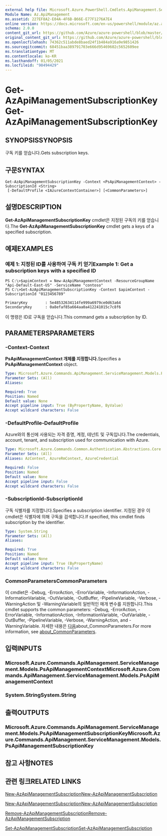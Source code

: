 ```yaml
---
external help file: Microsoft.Azure.PowerShell.Cmdlets.ApiManagement.ServiceManagement.dll-Help.xml
Module Name: Az.ApiManagement
ms.assetid: 227EF8A2-E04A-4F6B-B66E-E77F1276A7E4
online version: https://docs.microsoft.com/en-us/powershell/module/az.apimanagement/get-azapimanagementsubscriptionkey
schema: 2.0.0
content_git_url: https://github.com/Azure/azure-powershell/blob/master/src/ApiManagement/ApiManagement/help/Get-AzApiManagementSubscriptionKey.md
original_content_git_url: https://github.com/Azure/azure-powershell/blob/master/src/ApiManagement/ApiManagement/help/Get-AzApiManagementSubscriptionKey.md
ms.openlocfilehash: 74362c511abde8baed24f1b484a916a9e9851426
ms.sourcegitcommit: 68451baa389791703e666d95469602c5652609ee
ms.translationtype: MT
ms.contentlocale: ko-KR
ms.lasthandoff: 01/05/2021
ms.locfileid: "98494429"
---
```

# <span data-ttu-id="def16-101">Get-AzApiManagementSubscriptionKey</span><span class="sxs-lookup"><span data-stu-id="def16-101">Get-AzApiManagementSubscriptionKey</span></span>

## <span data-ttu-id="def16-102">SYNOPSIS</span><span class="sxs-lookup"><span data-stu-id="def16-102">SYNOPSIS</span></span>
<span data-ttu-id="def16-103">구독 키를 얻습니다.</span><span class="sxs-lookup"><span data-stu-id="def16-103">Gets subscription keys.</span></span>

## <span data-ttu-id="def16-104">구문</span><span class="sxs-lookup"><span data-stu-id="def16-104">SYNTAX</span></span>

```
Get-AzApiManagementSubscriptionKey -Context <PsApiManagementContext> -SubscriptionId <String>
 [-DefaultProfile <IAzureContextContainer>] [<CommonParameters>]
```

## <span data-ttu-id="def16-105">설명</span><span class="sxs-lookup"><span data-stu-id="def16-105">DESCRIPTION</span></span>
<span data-ttu-id="def16-106">**Get-AzApiManagementSubscriptionKey** cmdlet은 지정된 구독의 키를 얻습니다.</span><span class="sxs-lookup"><span data-stu-id="def16-106">The **Get-AzApiManagementSubscriptionKey** cmdlet gets a keys of a specified subscription.</span></span>

## <span data-ttu-id="def16-107">예제</span><span class="sxs-lookup"><span data-stu-id="def16-107">EXAMPLES</span></span>

### <span data-ttu-id="def16-108">예제 1: 지정된 ID를 사용하여 구독 키 얻기</span><span class="sxs-lookup"><span data-stu-id="def16-108">Example 1: Get a subscription keys with a specified ID</span></span>
```
PS C:\>$apimContext = New-AzApiManagementContext -ResourceGroupName "Api-Default-East-US" -ServiceName "contoso"
PS C:\>Get-AzApiManagementSubscriptionKey -Context $apimContext -SubscriptionId "0123456789"

PrimaryKey        : 5e48532634114fe999a6979ce0d63a64
SecondaryKey      : 0a8efaf85a664aa0a412241015c7c8f6
```

<span data-ttu-id="def16-109">이 명령은 ID로 구독을 얻습니다.</span><span class="sxs-lookup"><span data-stu-id="def16-109">This command gets a subscription by ID.</span></span>

## <span data-ttu-id="def16-110">PARAMETERS</span><span class="sxs-lookup"><span data-stu-id="def16-110">PARAMETERS</span></span>

### <span data-ttu-id="def16-111">-Context</span><span class="sxs-lookup"><span data-stu-id="def16-111">-Context</span></span>
<span data-ttu-id="def16-112">**PsApiManagementContext 개체를 지정합니다.**</span><span class="sxs-lookup"><span data-stu-id="def16-112">Specifies a **PsApiManagementContext** object.</span></span>

```yaml
Type: Microsoft.Azure.Commands.ApiManagement.ServiceManagement.Models.PsApiManagementContext
Parameter Sets: (All)
Aliases:

Required: True
Position: Named
Default value: None
Accept pipeline input: True (ByPropertyName, ByValue)
Accept wildcard characters: False
```

### <span data-ttu-id="def16-113">-DefaultProfile</span><span class="sxs-lookup"><span data-stu-id="def16-113">-DefaultProfile</span></span>
<span data-ttu-id="def16-114">Azure와의 통신에 사용되는 자격 증명, 계정, 테넌트 및 구독입니다.</span><span class="sxs-lookup"><span data-stu-id="def16-114">The credentials, account, tenant, and subscription used for communication with Azure.</span></span>

```yaml
Type: Microsoft.Azure.Commands.Common.Authentication.Abstractions.Core.IAzureContextContainer
Parameter Sets: (All)
Aliases: AzContext, AzureRmContext, AzureCredential

Required: False
Position: Named
Default value: None
Accept pipeline input: False
Accept wildcard characters: False
```

### <span data-ttu-id="def16-115">-SubscriptionId</span><span class="sxs-lookup"><span data-stu-id="def16-115">-SubscriptionId</span></span>
<span data-ttu-id="def16-116">구독 식별자를 지정합니다.</span><span class="sxs-lookup"><span data-stu-id="def16-116">Specifies a subscription identifier.</span></span>
<span data-ttu-id="def16-117">지정된 경우 이 cmdlet은 식별자에 의해 구독을 검색합니다.</span><span class="sxs-lookup"><span data-stu-id="def16-117">If specified, this cmdlet finds subscription by the identifier.</span></span>

```yaml
Type: System.String
Parameter Sets: (All)
Aliases:

Required: True
Position: Named
Default value: None
Accept pipeline input: True (ByPropertyName)
Accept wildcard characters: False
```

### <span data-ttu-id="def16-118">CommonParameters</span><span class="sxs-lookup"><span data-stu-id="def16-118">CommonParameters</span></span>
<span data-ttu-id="def16-119">이 cmdlet은 -Debug, -ErrorAction, -ErrorVariable, -InformationAction, -InformationVariable, -OutVariable, -OutBuffer, -PipelineVariable, -Verbose, -WarningAction 및 -WarningVariable의 일반적인 매개 변수를 지원합니다.</span><span class="sxs-lookup"><span data-stu-id="def16-119">This cmdlet supports the common parameters: -Debug, -ErrorAction, -ErrorVariable, -InformationAction, -InformationVariable, -OutVariable, -OutBuffer, -PipelineVariable, -Verbose, -WarningAction, and -WarningVariable.</span></span> <span data-ttu-id="def16-120">자세한 내용은 [다음](http://go.microsoft.com/fwlink/?LinkID=113216)about_CommonParameters.</span><span class="sxs-lookup"><span data-stu-id="def16-120">For more information, see [about_CommonParameters](http://go.microsoft.com/fwlink/?LinkID=113216).</span></span>

## <span data-ttu-id="def16-121">입력</span><span class="sxs-lookup"><span data-stu-id="def16-121">INPUTS</span></span>

### <span data-ttu-id="def16-122">Microsoft.Azure.Commands.ApiManagement.ServiceManagement.Models.PsApiManagementContext</span><span class="sxs-lookup"><span data-stu-id="def16-122">Microsoft.Azure.Commands.ApiManagement.ServiceManagement.Models.PsApiManagementContext</span></span>

### <span data-ttu-id="def16-123">System.String</span><span class="sxs-lookup"><span data-stu-id="def16-123">System.String</span></span>

## <span data-ttu-id="def16-124">출력</span><span class="sxs-lookup"><span data-stu-id="def16-124">OUTPUTS</span></span>

### <span data-ttu-id="def16-125">Microsoft.Azure.Commands.ApiManagement.ServiceManagement.Models.PsApiManagementSubscriptionKey</span><span class="sxs-lookup"><span data-stu-id="def16-125">Microsoft.Azure.Commands.ApiManagement.ServiceManagement.Models.PsApiManagementSubscriptionKey</span></span>

## <span data-ttu-id="def16-126">참고 사항</span><span class="sxs-lookup"><span data-stu-id="def16-126">NOTES</span></span>

## <span data-ttu-id="def16-127">관련 링크</span><span class="sxs-lookup"><span data-stu-id="def16-127">RELATED LINKS</span></span>

[<span data-ttu-id="def16-128">New-AzApiManagementSubscription</span><span class="sxs-lookup"><span data-stu-id="def16-128">New-AzApiManagementSubscription</span></span>](./Get-AzApiManagementSubscription.md)

[<span data-ttu-id="def16-129">New-AzApiManagementSubscription</span><span class="sxs-lookup"><span data-stu-id="def16-129">New-AzApiManagementSubscription</span></span>](./New-AzApiManagementSubscription.md)

[<span data-ttu-id="def16-130">Remove-AzApiManagementSubscription</span><span class="sxs-lookup"><span data-stu-id="def16-130">Remove-AzApiManagementSubscription</span></span>](./Remove-AzApiManagementSubscription.md)

[<span data-ttu-id="def16-131">Set-AzApiManagementSubscription</span><span class="sxs-lookup"><span data-stu-id="def16-131">Set-AzApiManagementSubscription</span></span>](./Set-AzApiManagementSubscription.md)


